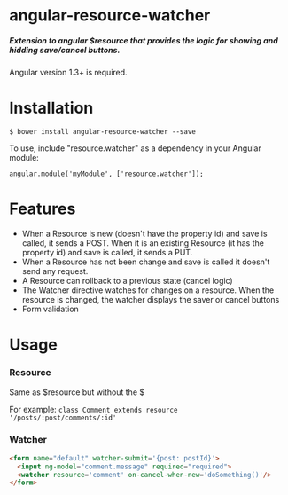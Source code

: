 # angular-resource-watcher
##### Extension to angular $resource that provides the logic for showing and hidding save/cancel buttons.
Angular version 1.3+ is required.

# Installation

    $ bower install angular-resource-watcher --save

To use, include "resource.watcher" as a dependency in your Angular module:
```
angular.module('myModule', ['resource.watcher']);
```

# Features
  * When a Resource is new (doesn't have the property id) and save is called, it sends a POST. When it is an existing Resource (it has the property id) and save is called, it sends a PUT.
  * When a Resource has not been change and save is called it doesn't send any request.
  * A Resource can rollback to a previous state (cancel logic)
  * The Watcher directive watches for changes on a resource. When the resource is changed, the watcher displays the saver or cancel buttons
  * Form validation

# Usage

### Resource
Same as $resource but without the $

For example:
`class Comment extends resource '/posts/:post/comments/:id'`

### Watcher
```html
<form name="default" watcher-submit='{post: postId}'>
  <input ng-model="comment.message" required="required">
  <watcher resource='comment' on-cancel-when-new='doSomething()'/>
</form>
```
